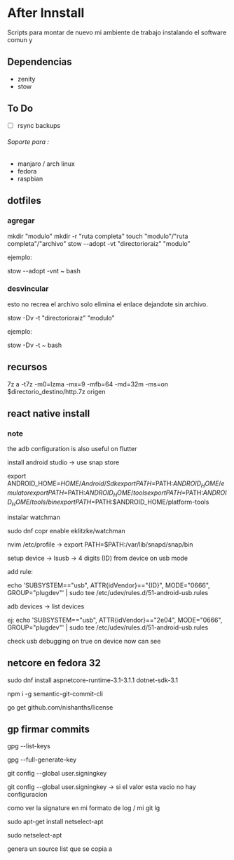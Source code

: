 # After Innstall

Scripts para montar de nuevo mi ambiente de trabajo instalando el software comun y 

## Dependencias

* zenity
* stow


## To Do

- [ ] rsync backups


###### Soporte para : 

* manjaro / arch linux
* fedora
* raspbian


## dotfiles

### agregar
mkdir "modulo"
mkdir -r "ruta completa"
touch "modulo"/"ruta completa"/"archivo"
stow --adopt -vt "directorioraiz" "modulo"

ejemplo:

stow --adopt -vnt ~ bash

### desvincular

esto no recrea el archivo solo elimina el enlace dejandote sin archivo.

stow -Dv -t "directorioraiz" "modulo"

ejemplo:

stow -Dv -t ~ bash

## recursos

7z a -t7z -m0=lzma -mx=9 -mfb=64 -md=32m -ms=on $directorio_destino/http.7z origen



## react native install

### note

the adb configuration is also useful on flutter

install android studio -> use snap store

export ANDROID_HOME=$HOME/Android/Sdk
export PATH=$PATH:$ANDROID_HOME/emulator
export PATH=$PATH:$ANDROID_HOME/tools
export PATH=$PATH:$ANDROID_HOME/tools/bin
export PATH=$PATH:$ANDROID_HOME/platform-tools

instalar watchman

sudo dnf copr enable eklitzke/watchman 

nvim /etc/profile -> export PATH=$PATH:/var/lib/snapd/snap/bin

setup device -> lsusb -> 4 digits (ID) from device on usb mode


add rule:

echo 'SUBSYSTEM=="usb", ATTR{idVendor}=="{ID}", MODE="0666", GROUP="plugdev"' | sudo tee /etc/udev/rules.d/51-android-usb.rules

adb devices -> list devices

ej:
echo 'SUBSYSTEM=="usb", ATTR{idVendor}=="2e04", MODE="0666", GROUP="plugdev"' | sudo tee /etc/udev/rules.d/51-android-usb.rules

check usb debugging on true on device
now can see

## netcore en fedora 32

sudo dnf install aspnetcore-runtime-3.1-3.1.1 dotnet-sdk-3.1


npm i -g semantic-git-commit-cli

go get github.com/nishanths/license



## gp firmar commits

gpg --list-keys

gpg --full-generate-key

git config --global user.signingkey <idkey>

git config --global user.signingkey ->  si el valor esta vacio no hay configuracion

como ver la signature en mi formato de log / mi git lg



sudo apt-get install netselect-apt

sudo netselect-apt

genera un source list que se copia a
